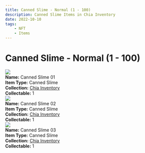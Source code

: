 ```yaml
---
title: Canned Slime - Normal (1 - 100)
description: Canned Slime Items in Chia Inventory
date: 2022-10-10
tags:
    - NFT
    - Items
---
```


# Canned Slime - Normal (1 - 100)
<div class="item_thumbnail">
<img loading="lazy" src="https://p47dgfsaa5qtuumnfxsyjc7kxt3jfmjk2zaqv2ptrqca.arweave.net/fz4zFkAHY-TpR-jS3lh_IvqvPaSsS_-rWQQrp84w_Eg"><br/>
<div><strong>Name:</strong> Canned Slime 01</div>
<div><strong>Item Type:</strong> Canned Slime</div>
<div><strong>Collection:</strong> <a href="https://www.spacescan.io/xch/nft/collection/col16fpva26fhdjp2echs3cr7c30gzl7qe67hu9grtsjcqldz354asjsyzp6wx">Chia Inventory</a></div>
<div><strong>Collectable:</strong> 1</div>
</div>
<div class="item_thumbnail">
<img loading="lazy" src="https://6qbmrxyu4sbq3yjqr5s23ee7c5aznsjtapicsbg45k6tkmnd.arweave.net/9ALI3xTkgw3hMI9lrZCfF0GWyTMD0CkE-3_Oq9NTGj0"><br/>
<div><strong>Name:</strong> Canned Slime 02</div>
<div><strong>Item Type:</strong> Canned Slime</div>
<div><strong>Collection:</strong> <a href="https://www.spacescan.io/xch/nft/collection/col16fpva26fhdjp2echs3cr7c30gzl7qe67hu9grtsjcqldz354asjsyzp6wx">Chia Inventory</a></div>
<div><strong>Collectable:</strong> 1</div>
</div>
<div class="item_thumbnail">
<img loading="lazy" src="https://xgwwqtohoukxkhnyuace5hzhksdqqfdq5njjon62eug35s4s.arweave.net/u_a1o-Tcd1FXUduKAETp8nVIcIFHDrUpc32iUNvsuSI"><br/>
<div><strong>Name:</strong> Canned Slime 03</div>
<div><strong>Item Type:</strong> Canned Slime</div>
<div><strong>Collection:</strong> <a href="https://www.spacescan.io/xch/nft/collection/col16fpva26fhdjp2echs3cr7c30gzl7qe67hu9grtsjcqldz354asjsyzp6wx">Chia Inventory</a></div>
<div><strong>Collectable:</strong> 1</div>
</div>

